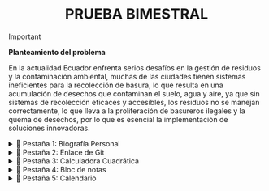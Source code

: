 <h1 align='center'> 
 PRUEBA BIMESTRAL 
</h1>

> [!IMPORTANT]
> **Planteamiento del problema**
>
> En la actualidad Ecuador enfrenta serios desafíos en la gestión de residuos y la contaminación ambiental, muchas de las ciudades tienen sistemas ineficientes para la recolección de basura, lo que resulta en una acumulación de desechos que contaminan el suelo, agua y aire, ya que sin sistemas de recolección eficaces y accesibles, los residuos no se manejan correctamente, lo que lleva a la proliferación de basureros ilegales y la quema de desechos, por lo que es esencial la implementación de soluciones innovadoras.


<details>
  <summary>🧩 Pestaña 1: Biografía Personal </summary>
  
  
>   -  Muestra información personal detallada sobre el autor o el usuario del programa.

  <img src = 'https://github.com/user-attachments/assets/21c851c3-8b37-4e06-ae95-4c257edc7445' width='300'>

</details>

<details>
  <summary>🧩 Pestaña 2: Enlace de Git </summary>
  
>   - Contiene un enlace que dirige al repositorio de GitHub donde se encuentra alojado el código fuente de este programa.

  <img src = 'https://github.com/user-attachments/assets/b6a73c11-52eb-43e8-8458-2697713e01cd' width='300'>


</details>

<details>
  <summary>🧩 Pestaña 3: Calculadora Cuadrática </summary>
  
>   - Proporciona una calculadora que permite resolver funciones cuadráticas utilizando la fórmula general.

  <img src = 'https://github.com/user-attachments/assets/0ce8d3be-0c75-4a45-8ddb-036b81d95932' width='300'>

</details>


<details>
  <summary>🧩 Pestaña 4: Bloc de notas </summary>
  
>   - Permite ingresar un texto que se puede guardar localmente en el dispositivo.

  <img src = 'https://github.com/user-attachments/assets/61d9f5e5-2d3b-41ac-bbbc-d7abeae2fe36' width='300'>


</details>


<details> 
    <summary>🧩 Pestaña 5: Calendario </summary>
  
>   - Permite al usuario seleccionar una fecha de un mes y otra de un mes diferente, calculando la diferencia en días entre ambas fechas.

  <img src='https://github.com/user-attachments/assets/ad4437c8-847f-4133-8c27-8a501ac8f492' width='300px'>
</details>



